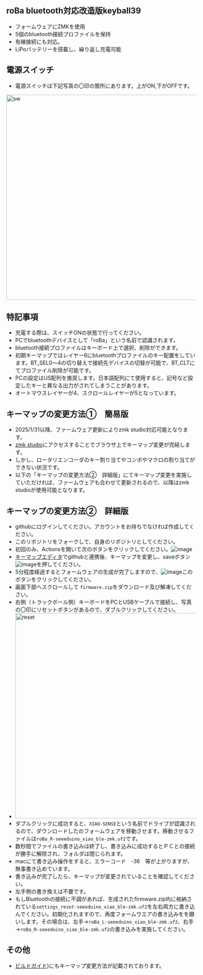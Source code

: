 ## roBa bluetooth対応改造版keyball39
- フォームウェアにZMKを使用
- 5個のbluetooth接続プロファイルを保持
- 有線接続にも対応。
- LiPoバッテリーを搭載し、繰り返し充電可能 


## 電源スイッチ
- 電源スイッチは下記写真の〇印の箇所にあります。上がON,下がOFFです。
<img width="544" alt="sw" src="./doc/sw.png">


## 特記事項
- 充電する際は、スイッチONの状態で行ってください。
- PCでbluetoothデバイスとして「roBa」という名前で認識されます。
- bluetooth接続プロファイルはキーボード上で選択、削除ができます。
- 初期キーマップではレイヤー6にbluetoothプロファイルのキー配置をしています。BT_SEL0～4の切り替えで接続先デバイスの切替が可能で、BT_CLTにてプロファイル削除が可能です。
- PCの設定はUS配列を推奨します。日本語配列にて使用すると、記号など設定したキーと異なる出力がされてしまうことがあります。
- オートマウスレイヤーが4、スクロールレイヤーが5となっています。

## キーマップの変更方法①　簡易版
- 2025/1/31以降、ファームウェア更新によりzmk studio対応可能となります。
-  [zmk studio](https://zmk.studio/)にアクセスすることでブラウザ上でキーマップ変更が完結します。
- しかし、ロータリエンコーダのキー割り当てやコンボやマクロの割り当てができない状況です。
- 以下の「キーマップの変更方法②　詳細版」にてキーマップ変更を実施していただければ、ファームウェアも合わせて更新されるので、以降はzmk studioが使用可能となります。

## キーマップの変更方法②　詳細版
- githubにログインしてください。アカウントをお持ちでなければ作成してください。
- このリポジトリをフォークして、自身のリポジトリとしてください。
- 初回のみ、Actionsを開いて次のボタンをクリックしてください。![image](./doc/action.png)
- [キーマップエディタ](https://nickcoutsos.github.io/keymap-editor/)でgithubと連携後、キーマップを変更し、saveボタン![image](./doc/save.png)を押してください。
- 5分程度経過するとフォームウェアの生成が完了しますので、![image](./doc/dl.png)このボタンをクリックしてください。
- 画面下部へスクロールして `firmware.zip`をダウンロード及び解凍してください。
- 右側（トラックボール側）キーボードをPCとUSBケーブルで接続し、写真の〇印にリセットボタンがあるので、ダブルクリックしてください。
- <img width="544" alt="reset" src="./doc/reset.png">
- ダブルクリックに成功すると、`XIAO-SENSE`という名前でドライブが認識されるので、ダウンロードしたのフォームウェアを移動させます。移動させるファイルは`roBa_R-seeeduino_xiao_ble-zmk.uf2`です。
- 数秒間でファイルの書き込みは終了し、書き込みに成功するとＰＣとの接続が勝手に解除され、フォルダは閉じられます。
- macにて書き込み操作をすると、エラーコード　‐36　等が上がりますが、無事書き込めています。
- 書き込みが完了したら、キーマップが変更されていることを確認してください。
- 左手側の書き換えは不要です。
- もしBluetoothの接続に不調があれば、生成されたfirmware.zip内に格納されている`settings_reset-seeeduino_xiao_ble-zmk.uf2`を左右両方に書き込んでください。初期化されますので、再度フォームウエアの書き込みをを願いします。その場合は、左手→`roBa_L-seeeduino_xiao_ble-zmk.uf2`、右手→`roBa_R-seeeduino_xiao_ble-zmk.uf2`の書き込みを実施してください。

## その他
- [ビルドガイド](https://github.com/kumamuk-git/roBa/blob/main/doc/v2/buildguide_v2.md))にもキーマップ変更方法が記載されております。
